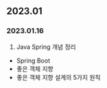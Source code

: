 ## 2023.01
### 2023.01.16
 1. Java Spring 개념 정리
  * Spring Boot
  * 좋은 객체 지향
  * 좋은 객체 지향 설계의 5가지 원칙
